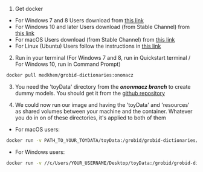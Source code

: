 
1. Get docker 
 * For Windows 7 and 8 Users download from [this link](https://docs.docker.com/toolbox/toolbox_install_windows/)
 * For Windows 10 and later Users download (from Stable Channel) from [this link](https://docs.docker.com/docker-for-windows/install/)
 * For macOS Users download (from Stable Channel) from [this link](https://docs.docker.com/docker-for-mac/install/)
 * For Linux (Ubuntu) Users follow the instructions in [this link](https://docs.docker.com/engine/installation/linux/docker-ce/ubuntu/)
 
2. Run in your terminal (For Windows 7 and 8, run in Quickstart terminal / For Windows 10, run in Command Prompt) 
```bash
docker pull medkhem/grobid-dictionaries:onomacz
```
3. You need the 'toyData' directory from the _**_ononmacz branch_**_ to create dummy models. You should get it from the [github repository](https://github.com/MedKhem/grobid-dictionaries/tree/onomacz/toyData)
 

4. We could now run our image and having the 'toyData' and 'resources' as shared volumes between your machine and the container. Whatever you do in on of these directories, it's applied to both of them

* For macOS users:
```bash
docker run -v PATH_TO_YOUR_TOYDATA/toyData:/grobid/grobid-dictionaries/resources -p 8080:8080 -it medkhem/grobid-dictionaries:onomacz bash
```

* For Windows users: 
```bash
docker run -v //c/Users/YOUR_USERNAME/Desktop/toyData:/grobid/grobid-dictionaries/resources -p 8080:8080 -it medkhem/grobid-dictionaries:onomacz bash
```
